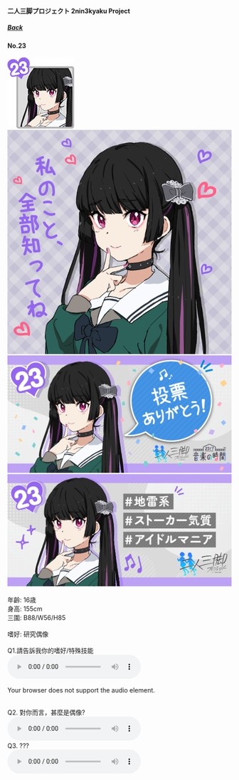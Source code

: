 #### 二人三脚プロジェクト 2nin3kyaku Project
##### [Back](2nin3kyaku_List.md)

#### No.23
<img src="../../../Img/Nanaon/2nin3kyaku/23/23_thumb.png"><br>
<img src="../../../Img/Nanaon/2nin3kyaku/23/23_main.png"><br>
<img src="../../../Img/Nanaon/2nin3kyaku/23/23_thanks.png"><br>
<img src="../../../Img/Nanaon/2nin3kyaku/23/23_desc.png"><br>
<br>
年齡: 16歳<br>
身高: 155cm<br>
三圍: B88/W56/H85<br>
<br>
嗜好: 研究偶像<br>
<br>
Q1.請告訴我你的嗜好/特殊技能<br>
<audio controls="controls">
  <source type="audio/mp3" src="../../../Resources/2nin3kyaku/No23_voice_1.mp3"></source>
  <p>Your browser does not support the audio element.</p>
</audio><br>
Q2. 對你而言，甚麼是偶像? <br>
<audio controls="controls">
  <source type="audio/mp3" src="../../../Resources/2nin3kyaku/No23_voice_2.mp3"></source>
  <p>Your browser does not support the audio element.</p>
</audio><br>
Q3. ??? <br>
<audio controls="controls">
  <source type="audio/mp3" src="../../../Resources/2nin3kyaku/No23_voice_3.mp3"></source>
  <p>Your browser does not support the audio element.</p>
</audio><br>